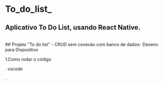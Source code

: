 # To_do_list_
Aplicativo To Do List, usando React Native.
-----
<br>
## Projeto "To do list" - CRUD sem conexão com banco de dados- Desenv. para Dispositivo


1.Como rodar o código

. vscode

.
